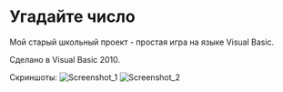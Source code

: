 # Угадайте число
Мой старый школьный проект - простая игра на языке Visual Basic.

Сделано в Visual Basic 2010.

Скриншоты:
![Screenshot_1](https://user-images.githubusercontent.com/61311568/162473155-22d88455-71c9-49a5-ab84-e649b7426ed7.png)
![Screenshot_2](https://user-images.githubusercontent.com/61311568/162473160-7401bd47-383f-4a60-a52f-37e38b95c906.png)
